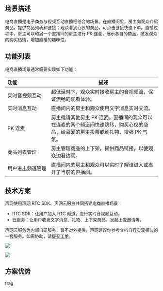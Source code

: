 ## 场景描述

电商直播是电子商务与视频互动直播相结合的场景。在直播间里，房主向观众介绍商品，提供商品列表和链接；观众看到心仪的商品，可点击链接快速下单。直播过程中，房主可以和另一个直播间的房主进行 PK 连麦，展示各自的商品，激发观众的购买热情，增加直播的趣味性。

## 功能列表

电商直播场景通常需要实现如下功能：

| <span style="white-space:nowrap;">功能&emsp;&emsp;&emsp;&emsp;&emsp;&emsp;</span>  | 描述 |
| ---------------- | ---------------- |
| 实时音视频互动	      | 超低延时下，观众实时接收房主的音视频流，保证流畅的观看体验。 |
| 实时消息互动	| 直播间内的房主和观众使用文字消息实时交流。|
| PK 连麦       | 房主邀请其他房主 PK 连麦。直播间的观众可以在连麦的两个频道间快速跳转，购买心仪的商品，给喜爱的房主投票或刷礼物，增强 PK 气氛。 |
| 商品列表管理     | 房主管理商品的上下架，提供商品链接，以便观众边看边买。       |
| 用户进出频道管理	| 直播间内的房主和观众可以实时了解谁进入或离开了当前的直播间。|

## 技术方案

声网使用声网 RTC SDK、声网云服务共同搭建电商直播场景：

- RTC SDK：让用户加入 RTC 频道，进行实时音视频互动。
- 云服务：让用户收发文字消息、礼物、上下架商品、发起上麦邀请等。

<div class="alert note">声网云服务为内部自研服务，暂不对外提供。声网建议你参考文档自行实现相似的一套服务。如需协助，请<a href="https://docs.agora.io/cn/Agora%20Platform/ticket?platform=All%20Platforms">提交工单</a>。</div>

![](https://web-cdn.agora.io/docs-files/1683774790711)

![](https://web-cdn.agora.io/docs-files/1683774804784)


## 方案优势

<TODO> frag